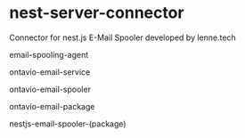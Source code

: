 # nest-server-connector
Connector for nest.js E-Mail Spooler developed by lenne.tech

email-spooling-agent

ontavio-email-service

ontavio-email-spooler

ontavio-email-package

nestjs-email-spooler-(package)
